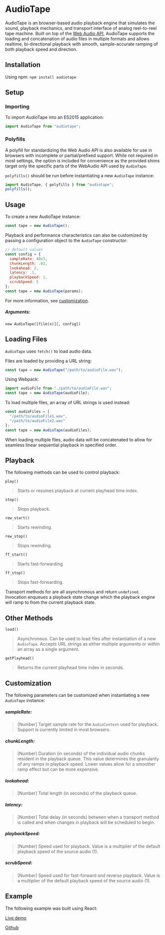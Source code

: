 # AudioTape

AudioTape is an browser-based audio playback engine that simulates the sound, playback mechanics, and transport interface of analog reel-to-reel tape machine. Built on top of the [Web Audio API](https://developer.mozilla.org/en-US/docs/Web/API/Web_Audio_API), AudioTape supports the loading and concatenation of audio files in multiple formats and allows realtime, bi-directional playback with smooth, sample-accurate ramping of both playback speed and direction.

## Installation

Using npm: 
`npm install audiotape`

## Setup

### Importing

To import AudioTape into an ES2015 application:

```js
import AudioTape from "audiotape";
```

### Polyfills

A polyfill for standardizing the Web Audio API is also available for use in browsers with incomplete or partial/prefixed support. While not required in most settings, the option is included for convenience as the provided shims target only the specific parts of the WebAudio API used by `AudioTape`.

`polyfills()` should be run before instantiating a new `AudioTape` instance:

```js
import AudioTape, { polyfills } from "audiotape";
polyfills();
```

## Usage

To create a new AudioTape instance:

```js
const tape = new AudioTape();
```

Playback and performance characteristics can also be customized by passing a configuration object to the `AudioTape` constructor:

```js
// default values
const config = {
  sampleRate: 48e3,
  chunkLength: .02,
  lookahead: 2,
  latency: .1,
  playbackSpeed: 1,
  scrubSpeed: 5
};
const tape = new AudioTape(params);
```

For more information, see [customization](#Customization).

##### Arguments:

`new AudioTape([file(s)][, config])`

## Loading Files

`AudioTape` uses `fetch()` to load audio data.

Files are loaded by providing a URL string:

```js
const tape = new AudioTape("/path/to/audioFile.wav");
```

Using Webpack:

```js
import audioFile from "./path/to/audioFile.wav";
const tape = new AudioTape(audioFile);
```

To load multiple files, an array of URL strings is used instead:

```js
const audioFiles = [
  "/path/to/audioFile1.wav",
  "/path/to/audioFile2.wav"
];
const tape = new AudioTape(audioFiles);
```

When loading multiple files, audio data will be concatenated to allow for seamless linear sequential playback in specified order.

## Playback

The following methods can be used to control playback:

`play()`
> Starts or resumes playback at current playhead time index.

`stop()`
> Stops playback.

`rew_start()`
> Starts rewinding.

`rew_stop()`
> Stops rewinding.

`ff_start()`
> Starts fast-forwarding.

`ff_stop()`
> Stops fast-forwarding.

Transport methods for are all asynchronous and return `undefined`. Invocation enqueues a playback state change which the playback engine will ramp to from the current playback state.

## Other Methods

`load()`
> Asynchronous. Can be used to load files after instantiation of a new `AudioTape`. Accepts URL strings as either multiple arguments or within an array as a single argument.

`getPlayhead()`
> Returns the current playhead time index in seconds.

## Customization

The following parameters can be customized when instantiating a new `AudioTape` instance:

##### sampleRate:
> [Number] Target sample rate for the `AudioContext` used for playback. Support is currently limited in most browsers.

##### chunkLength:
> [Number] Duration (in seconds) of the individual audio chunks resident in the playback queue. This value determines the granularity of any ramps in playback speed. Lower values allow for a smoother ramp effect but can be more expensive.

##### lookahead:
> [Number] Total length (in seconds) of the playback queue.

##### latency:
> [Number] Total delay (in seconds) between when a transport method is called and when changes in playback will be scheduled to begin.

##### playbackSpeed:
> [Number] Speed used for playback. Value is a multiplier of the default playback speed of the source audio (1).

##### scrubSpeed:
> [Number] Speed used for fast-forward and reverse playback. Value is a multiplier of the default playback speed of the source audio (1).

## Example
The following example was built using React:

[Live demo](https://kozak.digital/audiotape/)

[Github](https://github.com/mpkozak/audiotape_demo)
